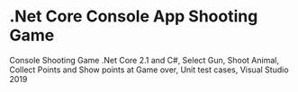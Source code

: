 # .Net Core Console App Shooting Game
Console Shooting Game .Net Core 2.1 and C#, Select Gun, Shoot Animal, Collect Points and Show points at Game over, Unit test cases, Visual Studio 2019

